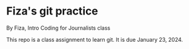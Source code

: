 # Fiza's git practice

By Fiza, Intro Coding for Journalists class

This repo is a class assignment to learn git. It is due January 23, 2024.